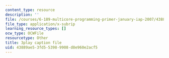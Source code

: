 ```yaml
---
content_type: resource
description: ''
file: /courses/6-189-multicore-programming-primer-january-iap-2007/43889ae53fd553989908d8e960e2acf5_SI_GKdFQmds.vtt
file_type: application/x-subrip
learning_resource_types: []
ocw_type: OCWFile
resourcetype: Other
title: 3play caption file
uid: 43889ae5-3fd5-5398-9908-d8e960e2acf5
---
```

